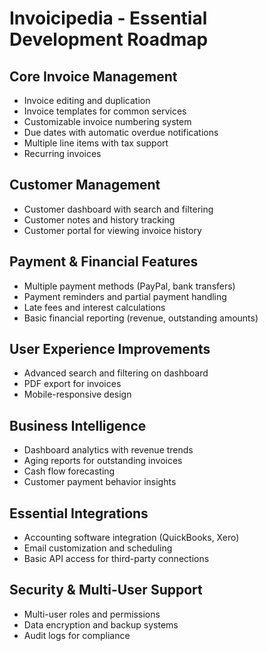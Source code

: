 # Invoicipedia - Essential Development Roadmap

## Core Invoice Management

- Invoice editing and duplication
- Invoice templates for common services
- Customizable invoice numbering system
- Due dates with automatic overdue notifications
- Multiple line items with tax support
- Recurring invoices

## Customer Management

- Customer dashboard with search and filtering
- Customer notes and history tracking
- Customer portal for viewing invoice history

## Payment & Financial Features

- Multiple payment methods (PayPal, bank transfers)
- Payment reminders and partial payment handling
- Late fees and interest calculations
- Basic financial reporting (revenue, outstanding amounts)

## User Experience Improvements

- Advanced search and filtering on dashboard
- PDF export for invoices
- Mobile-responsive design

## Business Intelligence

- Dashboard analytics with revenue trends
- Aging reports for outstanding invoices
- Cash flow forecasting
- Customer payment behavior insights

## Essential Integrations

- Accounting software integration (QuickBooks, Xero)
- Email customization and scheduling
- Basic API access for third-party connections

## Security & Multi-User Support

- Multi-user roles and permissions
- Data encryption and backup systems
- Audit logs for compliance
